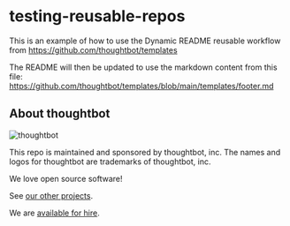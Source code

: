 # testing-reusable-repos

This is an example of how to use the Dynamic README reusable workflow from https://github.com/thoughtbot/templates

The README will then be updated to use the markdown content from this file: https://github.com/thoughtbot/templates/blob/main/templates/footer.md

<!-- START /templates/footer.md -->
## About thoughtbot

![thoughtbot](https://thoughtbot.com/thoughtbot-logo-for-readmes.svg)

This repo is maintained and sponsored by thoughtbot, inc.
The names and logos for thoughtbot are trademarks of thoughtbot, inc.

We love open source software!

See [our other projects][community].

We are [available for hire][hire].

[community]: https://thoughtbot.com/community?utm_source=github
[hire]: https://thoughtbot.com/hire-us?utm_source=github

<!-- END /templates/footer.md -->
